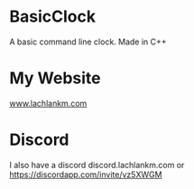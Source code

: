 # BasicClock
A basic command line clock. Made in C++


# My Website
www.lachlankm.com

# Discord
I also have a discord
discord.lachlankm.com or https://discordapp.com/invite/vz5XWGM
